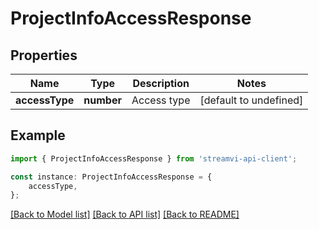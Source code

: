 # ProjectInfoAccessResponse


## Properties

Name | Type | Description | Notes
------------ | ------------- | ------------- | -------------
**accessType** | **number** | Access type | [default to undefined]

## Example

```typescript
import { ProjectInfoAccessResponse } from 'streamvi-api-client';

const instance: ProjectInfoAccessResponse = {
    accessType,
};
```

[[Back to Model list]](../README.md#documentation-for-models) [[Back to API list]](../README.md#documentation-for-api-endpoints) [[Back to README]](../README.md)
